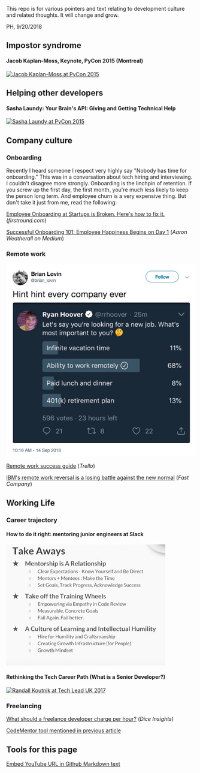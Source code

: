 This repo is for various pointers and text relating to development culture and related
thoughts.  It will change and grow.

PH, 9/20/2018

## Impostor syndrome

#### Jacob Kaplan-Moss, Keynote, PyCon 2015 (Montreal)

[![Jacob Kaplan-Moss at PyCon 2015](http://img.youtube.com/vi/hIJdFxYlEKE/0.jpg)](http://www.youtube.com/watch?v=hIJdFxYlEKE "Jacob Kaplan-Moss: Keynote, PyCon 2015 (Montreal)")

## Helping other developers

#### Sasha Laundy: Your Brain's API: Giving and Getting Technical Help

[![Sasha Laundy at PyCon 2015](http://img.youtube.com/vi/hY14Er6JX2s/0.jpg)](http://www.youtube.com/watch?v=hY14Er6JX2s "Sasha Laundy: Your Brain's API: Giving and Getting Technical Help")

## Company culture

### Onboarding

Recently I heard someone I respect very highly say "Nobody has time for onboarding."  This was in a conversation
about tech hiring and interviewing.  I couldn't disagree more strongly.  Onboarding is the linchpin
of retention.  If you screw up the first day, the first month, you're much less likely to keep the person
long term.  And employee churn is a very expensive thing.  But don't take it just from me, read the following:

[Employee Onboarding at Startups is Broken.  Here's how to fix it.](http://firstround.com/review/Employee-Onboarding-at-Startups-Is-Broken-Heres-How-to-Fix-It/) (*firstround.com*)

[Successful Onboarding 101: Employee Happiness Begins on Day 1](https://medium.com/@aaronweatherall/successful-on-boarding-101-employee-happiness-begins-on-day-1-df8da455c6c) (*Aaron Weatherall on Medium*)

### Remote work

[![Hint, hint, every company ever.](hinthint.jpg)](https://twitter.com/brian_lovin/status/1040650455502614529)

[Remote work success guide](https://blog.trello.com/remote-work-team-success-guide) (*Trello*)

[IBM's remote work reversal is a losing battle against the new normal](https://www.fastcompany.com/40423083/ibms-remote-work-reversal-is-a-losing-battle-against-the-new-normal) (*Fast Company*)

## Working Life

### Career trajectory

#### How to do it right: mentoring junior engineers at Slack

[![Carly Robinson at Tech Lead UK 2017](mentoring-takeaways.jpg)](http://www.youtube.com/watch?v=qAMJASlrPjM "Mentoring Junior Engineers at Slack")

#### Rethinking the Tech Career Path (What is a Senior Developer?)

[![Randall Koutnik at Tech Lead UK 2017](http://img.youtube.com/vi/yIPbE7BssOs/0.jpg)](http://www.youtube.com/watch?v=yIPbE7BssOs "Rethinking the Tech Career Path (What is a Senior Developer?)")

### Freelancing

[What should a freelance developer charge per hour?](https://insights.dice.com/2018/05/03/freelance-developer-charge-per-hour/) (*Dice Insights*)

[CodeMentor tool mentioned in previous article](https://www.codementor.io/freelance-rates/?ref=producthunt)






## Tools for this page

[Embed YouTube URL in Github Markdown text](http://embedyoutube.org/)
